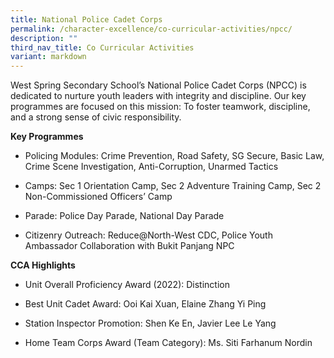 ```yaml
---
title: National Police Cadet Corps
permalink: /character-excellence/co-curricular-activities/npcc/
description: ""
third_nav_title: Co Curricular Activities
variant: markdown
---
```

West Spring Secondary School’s National Police Cadet Corps (NPCC) is dedicated to nurture youth leaders with integrity and discipline. Our key programmes are focused on this mission: To foster teamwork, discipline, and a strong sense of civic responsibility.

  

**Key Programmes**

*   Policing Modules: Crime Prevention, Road Safety, SG Secure, Basic Law, Crime Scene Investigation, Anti-Corruption, Unarmed Tactics
    
*   Camps: Sec 1 Orientation Camp, Sec 2 Adventure Training Camp, Sec 2 Non-Commissioned Officers’ Camp
    
*   Parade: Police Day Parade, National Day Parade
    
*   Citizenry Outreach: Reduce@North-West CDC, Police Youth Ambassador Collaboration with Bukit Panjang NPC
    

  

**CCA Highlights**

*   Unit Overall Proficiency Award (2022): Distinction 
    
*   Best Unit Cadet Award: Ooi Kai Xuan, Elaine Zhang Yi Ping
    
*   Station Inspector Promotion: Shen Ke En, Javier Lee Le Yang
    
*   Home Team Corps Award (Team Category): Ms. Siti Farhanum Nordin
